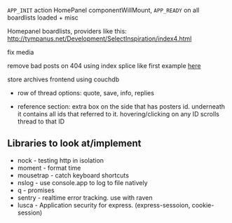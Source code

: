 `APP_INIT` action HomePanel componentWillMount, `APP_READY` on all boardlists loaded + misc

Homepanel boardlists, providers like this: http://tympanus.net/Development/SelectInspiration/index4.html

fix media

remove bad posts on 404 using index splice like first example [here](https://facebook.github.io/react/docs/animation.html)

store archives frontend using couchdb

- row of thread options: quote, save, info, replies

- reference section: extra box on the side that has posters id. underneath it contains all ids that referred to it. hovering/clicking on any ID scrolls thread to that ID

## Libraries to look at/implement
- nock - testing http in isolation
- moment - format time
- mousetrap - catch keyboard shortcuts
- nslog - use console.app to log to file natively
- q - promises
- sentry - realtime error tracking. use with raven
- lusca - Application security for express. (express-sessoion, cookie-session)